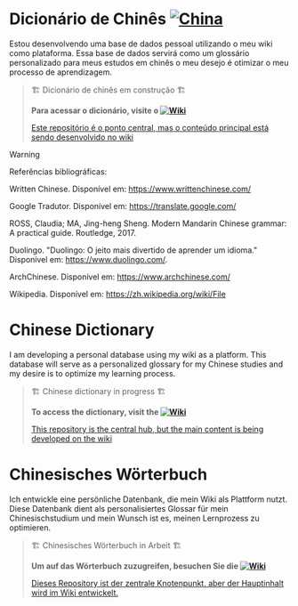 # Dicionário de Chinês [![China](https://github.com/user-attachments/assets/e95b9b91-9dc4-4f38-af67-6974a6e5a489)](https://github.com/DeiseFreire/Chinese_dictionary)

Estou desenvolvendo uma base de dados pessoal utilizando o meu wiki como plataforma. Essa base de dados servirá como um glossário personalizado para meus estudos em chinês o meu desejo é otimizar o meu processo de aprendizagem.

> 🏗️ Dicionário de chinês em construção 🏗️
>
> **Para acessar o dicionário, visite o [![Wiki](https://github.com/user-attachments/assets/1182aed4-8fcf-47e5-a6e1-2460efc7bca4)](https://github.com/DeiseFreire/Chinese_dictionary/wiki)**
>
> [Este repositório é o ponto central, mas o conteúdo principal está sendo desenvolvido no wiki](https://github.com/DeiseFreire/Chinese_dictionary/wiki)

> [!Warning]
>
> Referências bibliográficas:
> 
> Written Chinese. Disponível em: <https://www.writtenchinese.com/>
>
> Google Tradutor. Disponível em: <https://translate.google.com/>
>
> ROSS, Claudia; MA, Jing-heng Sheng. Modern Mandarin Chinese grammar: A practical guide. Routledge, 2017.
>
> Duolingo. "Duolingo: O jeito mais divertido de aprender um idioma." Disponível em: https://www.duolingo.com/.
>
> ArchChinese. Disponível em: https://www.archchinese.com/
>
> Wikipedia. Disponível em: https://zh.wikipedia.org/wiki/File

# Chinese Dictionary

I am developing a personal database using my wiki as a platform. This database will serve as a personalized glossary for my Chinese studies and my desire is to optimize my learning process.

> 🏗️ Chinese dictionary in progress 🏗️
> 
> **To access the dictionary, visit the [![Wiki](https://github.com/user-attachments/assets/1182aed4-8fcf-47e5-a6e1-2460efc7bca4)](https://github.com/DeiseFreire/Chinese_dictionary/wiki)**
> 
> [This repository is the central hub, but the main content is being developed on the wiki](https://github.com/DeiseFreire/Chinese_dictionary/wiki)


# Chinesisches Wörterbuch 

Ich entwickle eine persönliche Datenbank, die mein Wiki als Plattform nutzt. Diese Datenbank dient als personalisiertes Glossar für mein Chinesischstudium und mein Wunsch ist es, meinen Lernprozess zu optimieren.

> 🏗️ Chinesisches Wörterbuch in Arbeit 🏗️ 
>
> **Um auf das Wörterbuch zuzugreifen, besuchen Sie die [![Wiki](https://github.com/user-attachments/assets/1182aed4-8fcf-47e5-a6e1-2460efc7bca4)](https://github.com/DeiseFreire/Chinese_dictionary/wiki)**
>
> [Dieses Repository ist der zentrale Knotenpunkt, aber der Hauptinhalt wird im Wiki entwickelt.](https://github.com/DeiseFreire/Chinese_dictionary/wiki)


